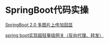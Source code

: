 # SpringBoot代码实操

[SpringBoot 2.0 多图片上传加回显](https://github.com/modouxiansheng/Doraemon/tree/master/springdemo)

[spring boot实现超轻量级网关（反向代理、转发）](https://www.cnblogs.com/xiaoqi/p/spring-boot-route.html)